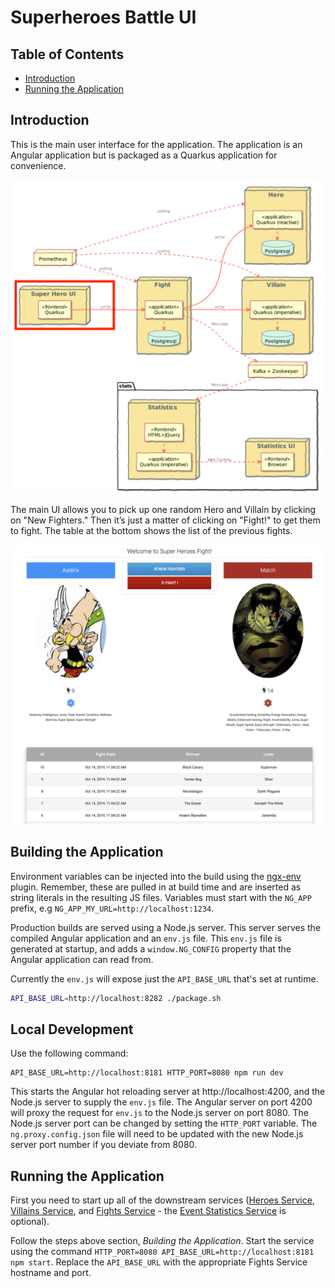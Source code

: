 # Superheroes Battle UI

## Table of Contents
- [Introduction](#introduction)
- [Running the Application](#running-the-application)

## Introduction
This is the main user interface for the application. The application is an Angular application but is packaged as a Quarkus application for convenience.

![ui-super-heroes](images/ui-super-heroes.png)

The main UI allows you to pick up one random Hero and Villain by clicking on "New Fighters." Then it’s just a matter of clicking on "Fight!" to get them to fight. The table at the bottom shows the list of the previous fights.

![main-ui](images/main-ui.png)


## Building the Application

Environment variables can be injected into the build using the
[ngx-env](https://github.com/chihab/ngx-env) plugin. Remember, these are pulled
in at build time and are inserted as string literals in the resulting JS files.
Variables must start with the `NG_APP` prefix, e.g `NG_APP_MY_URL=http://localhost:1234`.

Production builds are served using a Node.js server. This server serves
the compiled Angular application and an `env.js` file. This `env.js` file is
generated at startup, and adds a `window.NG_CONFIG` property that the Angular
application can read from.

Currently the `env.js` will expose just the `API_BASE_URL` that's set at runtime.

```bash
API_BASE_URL=http://localhost:8282 ./package.sh
```

## Local Development

Use the following command:

```
API_BASE_URL=http://localhost:8181 HTTP_PORT=8080 npm run dev
```

This starts the Angular hot reloading server at http://localhost:4200, and the
Node.js server to supply the `env.js` file. The Angular server on port 4200
will proxy the request for `env.js` to the Node.js server on port 8080. The
Node.js server port can be changed by setting the `HTTP_PORT` variable. The
`ng.proxy.config.json` file will need to be updated with the new Node.js server
port number if you deviate from 8080.

## Running the Application
First you need to start up all of the downstream services ([Heroes Service](../rest-heroes), [Villains Service](../rest-villains), and [Fights Service](../rest-fights) - the [Event Statistics Service](../event-statistics) is optional).

Follow the steps above section, *Building the Application*. Start the service
using the command `HTTP_PORT=8080 API_BASE_URL=http://localhost:8181 npm start`.
Replace the `API_BASE_URL` with the appropriate Fights Service hostname and
port.
